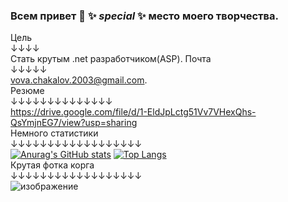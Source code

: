### Всем привет 👋 ✨ _special_ ✨ место моего творчества.    
 
Цель   
↓↓↓↓  
Стать крутым .net разработчиком(ASP).
Почта  
↓↓↓↓↓  
vova.chakalov.2003@gmail.com.   
Резюме  
↓↓↓↓↓↓↓↓↓↓↓↓↓↓     
https://drive.google.com/file/d/1-EldJpLctg51Vv7VHexQhs-QsYmjnEG7/view?usp=sharing  
Немного статистики  
↓↓↓↓↓↓↓↓↓↓↓↓↓↓↓↓↓↓  
[![Anurag's GitHub stats](https://github-readme-stats.vercel.app/api?username=RubikRr)](https://github.com/anuraghazra/github-readme-stats)
[![Top Langs](https://github-readme-stats.vercel.app/api/top-langs/?username=RubikRr&layout=compact)](https://github.com/anuraghazra/github-readme-stats)  
Крутая фотка корга  
↓↓↓↓↓↓↓↓↓↓↓↓↓↓↓↓↓↓  
![изображение](https://user-images.githubusercontent.com/65467062/186758094-704993a1-3f07-4464-b51c-85d3dc009b22.png)  

